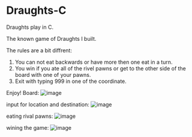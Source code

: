 # Draughts-C
Draughts play in C.

The known game of Draughts I built.

The rules are a bit diffrent:
1) You can not eat backwards or have more then one eat in a turn.
2) You win if you ate all of the rivel pawns or get to the other side of the board with one of your pawns.
3) Exit with typing 999 in one of the coordinate.

Enjoy!
Board:
![image](https://github.com/omer1C/Draughts-C/assets/135855862/cd48169f-83d1-4b2c-9505-562ab3316a3f)

input for location and destination:
![image](https://github.com/omer1C/Draughts-C/assets/135855862/f21d69c9-7f5d-4ce2-b700-a1c11419e9cb)

eating rival pawns:
![image](https://github.com/omer1C/Draughts-C/assets/135855862/1c3759bd-fc71-4309-ab3d-bd9e81067984)

wining the game:
![image](https://github.com/omer1C/Draughts-C/assets/135855862/7b2b68e1-2045-4eed-872d-de19a79cdf52)





